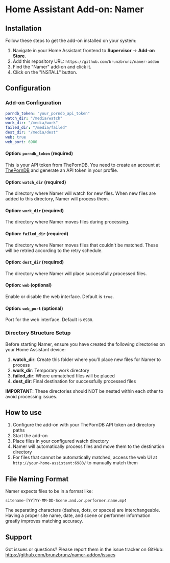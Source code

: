 # Home Assistant Add-on: Namer

## Installation

Follow these steps to get the add-on installed on your system:

1. Navigate in your Home Assistant frontend to **Supervisor** -> **Add-on Store**.
2. Add this repository URL: `https://github.com/brunzbrunz/namer-addon`
3. Find the "Namer" add-on and click it.
4. Click on the "INSTALL" button.

## Configuration

### Add-on Configuration

```yaml
porndb_token: "your_porndb_api_token"
watch_dir: "/media/watch"
work_dir: "/media/work"
failed_dir: "/media/failed"
dest_dir: "/media/dest"
web: true
web_port: 6980
```

#### Option: `porndb_token` (required)

This is your API token from ThePornDB. You need to create an account at [ThePornDB](https://theporndb.net) and generate an API token in your profile.

#### Option: `watch_dir` (required)

The directory where Namer will watch for new files. When new files are added to this directory, Namer will process them.

#### Option: `work_dir` (required)

The directory where Namer moves files during processing.

#### Option: `failed_dir` (required)

The directory where Namer moves files that couldn't be matched. These will be retried according to the retry schedule.

#### Option: `dest_dir` (required)

The directory where Namer will place successfully processed files.

#### Option: `web` (optional)

Enable or disable the web interface. Default is `true`.

#### Option: `web_port` (optional)

Port for the web interface. Default is `6980`.

### Directory Structure Setup

Before starting Namer, ensure you have created the following directories on your Home Assistant device:

1. **watch_dir**: Create this folder where you'll place new files for Namer to process
2. **work_dir**: Temporary work directory 
3. **failed_dir**: Where unmatched files will be placed
4. **dest_dir**: Final destination for successfully processed files

**IMPORTANT**: These directories should NOT be nested within each other to avoid processing issues.

## How to use

1. Configure the add-on with your ThePornDB API token and directory paths
2. Start the add-on
3. Place files in your configured watch directory
4. Namer will automatically process files and move them to the destination directory
5. For files that cannot be automatically matched, access the web UI at `http://your-home-assistant:6980/` to manually match them

## File Naming Format

Namer expects files to be in a format like:
```
sitename-[YY]YY-MM-DD-Scene.and.or.performer.name.mp4
```

The separating characters (dashes, dots, or spaces) are interchangeable. Having a proper site name, date, and scene or performer information greatly improves matching accuracy.

## Support

Got issues or questions? Please report them in the issue tracker on GitHub:
https://github.com/brunzbrunz/namer-addon/issues
